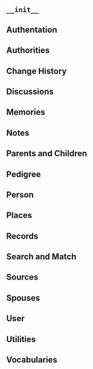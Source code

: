 ## `__init__`

## Authentation

## Authorities

## Change History

## Discussions

## Memories

## Notes

## Parents and Children

## Pedigree

## Person

## Places

## Records

## Search and Match

## Sources

## Spouses

## User

## Utilities

## Vocabularies
